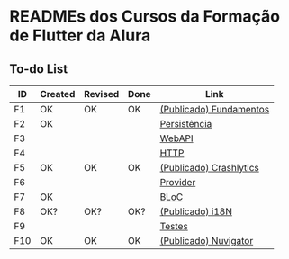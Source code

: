 # READMEs dos Cursos da Formação de Flutter da Alura

## To-do List

| ID  | Created | Revised | Done | Link                                                                           |
| --- | ------- | ------- | ---- | ------------------------------------------------------------------------------ |
| F1  | OK      | OK      | OK   | [(Publicado) Fundamentos](https://github.com/alura-cursos/flutter-fundamentos) |
| F2  | OK      |         |      | [Persistência](/F2-Persistencia/README.md)                                     |
| F3  |         |         |      | [WebAPI](/F3-WebAPI/README.md)                                                 |
| F4  |         |         |      | [HTTP](/F4-HTTP/README.md)                                                     |
| F5  | OK      | OK      | OK   | [(Publicado) Crashlytics](https://github.com/alura-cursos/flutter-crashlytics) |
| F6  |         |         |      | [Provider](/F6-Provider/README.md)                                             |
| F7  | OK      |         |      | [BLoC](/F7-BLoC/README.md)                                                     |
| F8  | OK?     | OK?     | OK?  | [(Publicado) i18N](https://github.com/alura-cursos/Flutter-I18N)               |
| F9  |         |         |      | [Testes](/F9-Testes/README.md)                                                 |
| F10 | OK      | OK      | OK   | [(Publicado) Nuvigator](https://github.com/alura-cursos/flutter-nuvigator)     |
